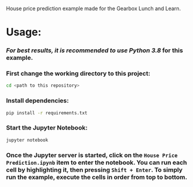 House price prediction example made for the Gearbox Lunch and Learn.

# Usage:

### *For best results,  it is recommended to use Python 3.8* for this example.

### First change the working directory to this project:
```bash
cd <path to this repository>
```

### Install dependencies:
```bash
pip install -r requirements.txt
```

### Start the Jupyter Notebook:
```bash
jupyter notebook
```

### Once the Jupyter server is started, click on the `House Price Prediction.ipynb` item to enter the notebook. You can run each cell by highlighting it, then pressing `Shift + Enter`. To simply run the example, execute the cells in order from top to bottom.
